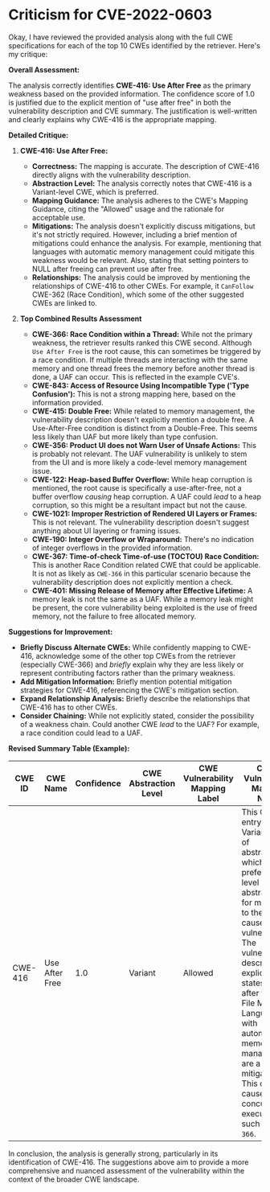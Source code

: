 # Criticism for CVE-2022-0603

Okay, I have reviewed the provided analysis along with the full CWE specifications for each of the top 10 CWEs identified by the retriever. Here's my critique:

**Overall Assessment:**

The analysis correctly identifies **CWE-416: Use After Free** as the primary weakness based on the provided information. The confidence score of 1.0 is justified due to the explicit mention of "use after free" in both the vulnerability description and CVE summary. The justification is well-written and clearly explains why CWE-416 is the appropriate mapping.

**Detailed Critique:**

1.  **CWE-416: Use After Free:**
    *   **Correctness:** The mapping is accurate. The description of CWE-416 directly aligns with the vulnerability description.
    *   **Abstraction Level:**  The analysis correctly notes that CWE-416 is a Variant-level CWE, which is preferred.
    *   **Mapping Guidance:** The analysis adheres to the CWE's Mapping Guidance, citing the "Allowed" usage and the rationale for acceptable use.
    *   **Mitigations:** The analysis doesn't explicitly discuss mitigations, but it's not strictly required. However, including a brief mention of mitigations could enhance the analysis. For example, mentioning that languages with automatic memory management could mitigate this weakness would be relevant. Also, stating that setting pointers to NULL after freeing can prevent use after free.
    *   **Relationships:** The analysis could be improved by mentioning the relationships of CWE-416 to other CWEs. For example, it `CanFollow` CWE-362 (Race Condition), which some of the other suggested CWEs are linked to.

2.  **Top Combined Results Assessment**
    *   **CWE-366: Race Condition within a Thread:** While not the primary weakness, the retriever results ranked this CWE second. Although `Use After Free` is the root cause, this can sometimes be triggered by a race condition. If multiple threads are interacting with the same memory and one thread frees the memory before another thread is done, a UAF can occur. This is reflected in the example CVE's.
    *   **CWE-843: Access of Resource Using Incompatible Type ('Type Confusion'):** This is not a strong mapping here, based on the information provided.
    *   **CWE-415: Double Free:** While related to memory management, the vulnerability description doesn't explicitly mention a double free. A Use-After-Free condition is distinct from a Double-Free. This seems less likely than UAF but more likely than type confusion.
    *   **CWE-356: Product UI does not Warn User of Unsafe Actions:** This is probably not relevant. The UAF vulnerability is unlikely to stem from the UI and is more likely a code-level memory management issue.
    *   **CWE-122: Heap-based Buffer Overflow:** While heap corruption is mentioned, the root cause is specifically a use-after-free, not a buffer overflow *causing* heap corruption. A UAF could *lead* to a heap corruption, so this might be a resultant impact but not the cause.
    *   **CWE-1021: Improper Restriction of Rendered UI Layers or Frames:** This is not relevant. The vulnerability description doesn't suggest anything about UI layering or framing issues.
    *   **CWE-190: Integer Overflow or Wraparound:** There's no indication of integer overflows in the provided information.
    *   **CWE-367: Time-of-check Time-of-use (TOCTOU) Race Condition:** This is another Race Condition related CWE that could be applicable. It is not as likely as `CWE-366` in this particular scenario because the vulnerability description does not explicitly mention a check.
    *   **CWE-401: Missing Release of Memory after Effective Lifetime:** A memory leak is not the same as a UAF. While a memory leak might be present, the core vulnerability being exploited is the use of freed memory, not the failure to free allocated memory.

**Suggestions for Improvement:**

*   **Briefly Discuss Alternate CWEs:** While confidently mapping to CWE-416, acknowledge some of the other top CWEs from the retriever (especially CWE-366) and *briefly* explain why they are less likely or represent contributing factors rather than the primary weakness.
*   **Add Mitigation Information:** Briefly mention potential mitigation strategies for CWE-416, referencing the CWE's mitigation section.
*   **Expand Relationship Analysis:** Briefly describe the relationships that CWE-416 has to other CWEs.
*   **Consider Chaining:** While not explicitly stated, consider the possibility of a weakness chain. Could another CWE *lead* to the UAF? For example, a race condition could lead to a UAF.

**Revised Summary Table (Example):**

| CWE ID | CWE Name | Confidence | CWE Abstraction Level | CWE Vulnerability Mapping Label | CWE-Vulnerability Mapping Notes |
|---|---|---|---|---|---|
| CWE-416 | Use After Free | 1.0 | Variant | Allowed | This CWE entry is at the Variant level of abstraction, which is a preferred level of abstraction for mapping to the root causes of vulnerabilities.  The vulnerability description explicitly states "use after free" in File Manager.  Languages with automatic memory management are a potential mitigation.  This can be caused by concurrent executions such as `CWE-366`. |

In conclusion, the analysis is generally strong, particularly in its identification of CWE-416. The suggestions above aim to provide a more comprehensive and nuanced assessment of the vulnerability within the context of the broader CWE landscape.